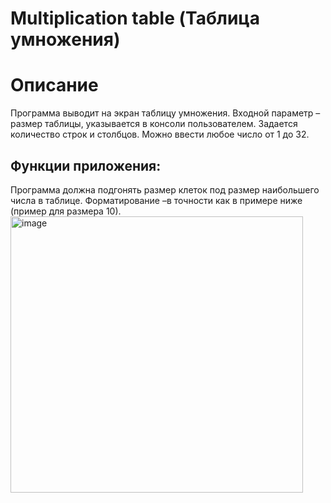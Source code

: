 # Multiplication table (Таблица умножения)

# Описание

Программа выводит на экран таблицу умножения.
Входной параметр – размер таблицы, указывается в консоли пользователем.
Задается количество строк и столбцов. Можно ввести любое число от 1 до 32.

## Функции приложения:
Программа должна подгонять размер клеток под размер наибольшего числа в таблице.
Форматирование –в точности как в примере ниже (пример для размера 10).
   <img width="468" height="442" alt="image" src="https://github.com/user-attachments/assets/7be13fe7-8a9b-4960-bbbb-ea2b3f53c090" />
 
